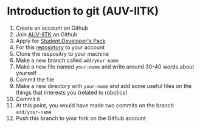 # Introduction to git (AUV-IITK)

1. Create an account on Github
2. Join [AUV-IITK](https://github.com/AUV-IITK) on Github
3. Apply for [Student Developer's Pack](https://education.github.com/pack)
4. For this [reposirtory](https://github.com/AUV-IITK/AUV2017) to your account
5. Clone the respositry to your machine
6. Make a new branch called `add/your-name`
7. Make a new file named `your-name` and write around 30-40 words about yourself 
8. Commit the file
9. Make a new directory with `your-name` and add some useful files on the things that interests you (related to robotics)
10. Commit it
11. At this point, you would have made two commits on the branch `add/your-name`
12. Push this branch to your fork on the Github account